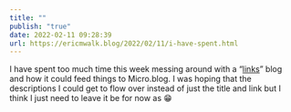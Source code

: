 ```yaml
---
title: ""
publish: "true"
date: 2022-02-11 09:28:39
url: https://ericmwalk.blog/2022/02/11/i-have-spent.html
---
```


I have spent too much time this week messing around with a “[links](https://links.brebs.net)” blog and how it could feed things to Micro.blog. I was hoping that the descriptions I could get to flow over instead of just the title and link but I think I just need to leave it be for now as 😁